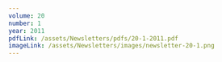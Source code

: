 ```yaml
---
volume: 20
number: 1
year: 2011
pdfLink: /assets/Newsletters/pdfs/20-1-2011.pdf
imageLink: /assets/Newsletters/images/newsletter-20-1.png
---
```

